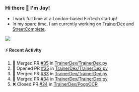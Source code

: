### Hi there 👋 I'm Jay!
* I work full time at a London-based FinTech startup!
* In my spare time, I am currently working on [TrainerDex](https://www.github.com/TrainerDex) and [StreetComplete](https://github.com/streetcomplete/StreetComplete).

[<img src="https://github-readme-stats.vercel.app/api/wakatime?username=TurnrDev&layout=compact&custom_title=Last 7 Days Language Breakdown" />](https://wakatime.com/@TurnrDev)  

#### :zap: Recent Activity
<!--START_SECTION:activity-->
1. 🎉 Merged PR [#35](https://github.com/TrainerDex/TrainerDex.py/pull/35) in [TrainerDex/TrainerDex.py](https://github.com/TrainerDex/TrainerDex.py)
2. 💪 Opened PR [#35](https://github.com/TrainerDex/TrainerDex.py/pull/35) in [TrainerDex/TrainerDex.py](https://github.com/TrainerDex/TrainerDex.py)
3. 🎉 Merged PR [#33](https://github.com/TrainerDex/TrainerDex.py/pull/33) in [TrainerDex/TrainerDex.py](https://github.com/TrainerDex/TrainerDex.py)
4. 🎉 Merged PR [#34](https://github.com/TrainerDex/TrainerDex.py/pull/34) in [TrainerDex/TrainerDex.py](https://github.com/TrainerDex/TrainerDex.py)
5. ❌ Closed PR [#24](https://github.com/TrainerDex/PogoOCR/pull/24) in [TrainerDex/PogoOCR](https://github.com/TrainerDex/PogoOCR)
<!--END_SECTION:activity-->
